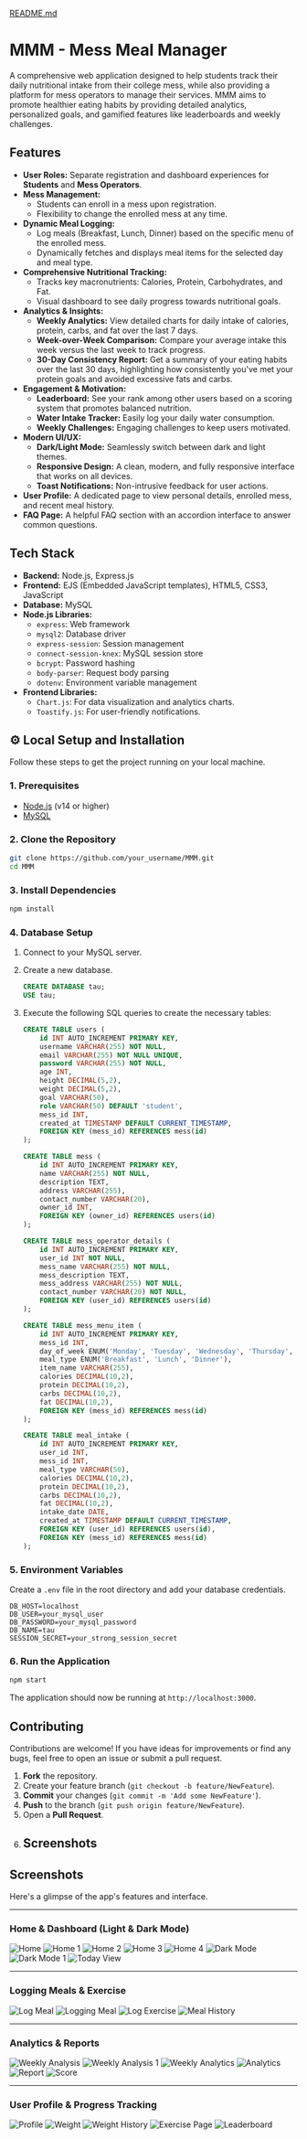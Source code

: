 [README.md](https://github.com/user-attachments/files/21336226/README.md)

# MMM - Mess Meal Manager

A comprehensive web application designed to help students track their daily nutritional intake from their college mess, while also providing a platform for mess operators to manage their services. MMM aims to promote healthier eating habits by providing detailed analytics, personalized goals, and gamified features like leaderboards and weekly challenges.

##  Features

- **User Roles:** Separate registration and dashboard experiences for **Students** and **Mess Operators**.
- **Mess Management:**
    - Students can enroll in a mess upon registration.
    - Flexibility to change the enrolled mess at any time.
- **Dynamic Meal Logging:**
    - Log meals (Breakfast, Lunch, Dinner) based on the specific menu of the enrolled mess.
    - Dynamically fetches and displays meal items for the selected day and meal type.
- **Comprehensive Nutritional Tracking:**
    - Tracks key macronutrients: Calories, Protein, Carbohydrates, and Fat.
    - Visual dashboard to see daily progress towards nutritional goals.
- **Analytics & Insights:**
    - **Weekly Analytics:** View detailed charts for daily intake of calories, protein, carbs, and fat over the last 7 days.
    - **Week-over-Week Comparison:** Compare your average intake this week versus the last week to track progress.
    - **30-Day Consistency Report:** Get a summary of your eating habits over the last 30 days, highlighting how consistently you've met your protein goals and avoided excessive fats and carbs.
- **Engagement & Motivation:**
    - **Leaderboard:** See your rank among other users based on a scoring system that promotes balanced nutrition.
    - **Water Intake Tracker:** Easily log your daily water consumption.
    - **Weekly Challenges:** Engaging challenges to keep users motivated.
- **Modern UI/UX:**
    - **Dark/Light Mode:** Seamlessly switch between dark and light themes.
    - **Responsive Design:** A clean, modern, and fully responsive interface that works on all devices.
    - **Toast Notifications:** Non-intrusive feedback for user actions.
- **User Profile:** A dedicated page to view personal details, enrolled mess, and recent meal history.
- **FAQ Page:** A helpful FAQ section with an accordion interface to answer common questions.

##  Tech Stack

- **Backend:** Node.js, Express.js
- **Frontend:** EJS (Embedded JavaScript templates), HTML5, CSS3, JavaScript
- **Database:** MySQL
- **Node.js Libraries:**
    - `express`: Web framework
    - `mysql2`: Database driver
    - `express-session`: Session management
    - `connect-session-knex`: MySQL session store
    - `bcrypt`: Password hashing
    - `body-parser`: Request body parsing
    - `dotenv`: Environment variable management
- **Frontend Libraries:**
    - `Chart.js`: For data visualization and analytics charts.
    - `Toastify.js`: For user-friendly notifications.

## ⚙️ Local Setup and Installation

Follow these steps to get the project running on your local machine.

### 1. Prerequisites
- [Node.js](https://nodejs.org/en/) (v14 or higher)
- [MySQL](https://www.mysql.com/downloads/)

### 2. Clone the Repository
```bash
git clone https://github.com/your_username/MMM.git
cd MMM
```

### 3. Install Dependencies
```bash
npm install
```

### 4. Database Setup

1.  Connect to your MySQL server.
2.  Create a new database.
    ```sql
    CREATE DATABASE tau;
    USE tau;
    ```
3.  Execute the following SQL queries to create the necessary tables:

    ```sql
    CREATE TABLE users (
        id INT AUTO_INCREMENT PRIMARY KEY,
        username VARCHAR(255) NOT NULL,
        email VARCHAR(255) NOT NULL UNIQUE,
        password VARCHAR(255) NOT NULL,
        age INT,
        height DECIMAL(5,2),
        weight DECIMAL(5,2),
        goal VARCHAR(50),
        role VARCHAR(50) DEFAULT 'student',
        mess_id INT,
        created_at TIMESTAMP DEFAULT CURRENT_TIMESTAMP,
        FOREIGN KEY (mess_id) REFERENCES mess(id)
    );

    CREATE TABLE mess (
        id INT AUTO_INCREMENT PRIMARY KEY,
        name VARCHAR(255) NOT NULL,
        description TEXT,
        address VARCHAR(255),
        contact_number VARCHAR(20),
        owner_id INT,
        FOREIGN KEY (owner_id) REFERENCES users(id)
    );

    CREATE TABLE mess_operator_details (
        id INT AUTO_INCREMENT PRIMARY KEY,
        user_id INT NOT NULL,
        mess_name VARCHAR(255) NOT NULL,
        mess_description TEXT,
        mess_address VARCHAR(255) NOT NULL,
        contact_number VARCHAR(20) NOT NULL,
        FOREIGN KEY (user_id) REFERENCES users(id)
    );

    CREATE TABLE mess_menu_item (
        id INT AUTO_INCREMENT PRIMARY KEY,
        mess_id INT,
        day_of_week ENUM('Monday', 'Tuesday', 'Wednesday', 'Thursday', 'Friday', 'Saturday', 'Sunday'),
        meal_type ENUM('Breakfast', 'Lunch', 'Dinner'),
        item_name VARCHAR(255),
        calories DECIMAL(10,2),
        protein DECIMAL(10,2),
        carbs DECIMAL(10,2),
        fat DECIMAL(10,2),
        FOREIGN KEY (mess_id) REFERENCES mess(id)
    );

    CREATE TABLE meal_intake (
        id INT AUTO_INCREMENT PRIMARY KEY,
        user_id INT,
        mess_id INT,
        meal_type VARCHAR(50),
        calories DECIMAL(10,2),
        protein DECIMAL(10,2),
        carbs DECIMAL(10,2),
        fat DECIMAL(10,2),
        intake_date DATE,
        created_at TIMESTAMP DEFAULT CURRENT_TIMESTAMP,
        FOREIGN KEY (user_id) REFERENCES users(id),
        FOREIGN KEY (mess_id) REFERENCES mess(id)
    );
    ```

### 5. Environment Variables
Create a `.env` file in the root directory and add your database credentials.

```env
DB_HOST=localhost
DB_USER=your_mysql_user
DB_PASSWORD=your_mysql_password
DB_NAME=tau
SESSION_SECRET=your_strong_session_secret
```

### 6. Run the Application
```bash
npm start
```
The application should now be running at `http://localhost:3000`.


##  Contributing

Contributions are welcome! If you have ideas for improvements or find any bugs, feel free to open an issue or submit a pull request.

1.  **Fork** the repository.
2.  Create your feature branch (`git checkout -b feature/NewFeature`).
3.  **Commit** your changes (`git commit -m 'Add some NewFeature'`).
4.  **Push** to the branch (`git push origin feature/NewFeature`).
5.  Open a **Pull Request**.
6.  ##  Screenshots

##  Screenshots

Here's a glimpse of the app's features and interface.

---

### Home & Dashboard (Light & Dark Mode)
![Home](./screenshots/home.png)
![Home 1](./screenshots/home1.png)
![Home 2](./screenshots/home2.png)
![Home 3](./screenshots/home3.png)
![Home 4](./screenshots/home4.png)
![Dark Mode](./screenshots/dark.png)
![Dark Mode 1](./screenshots/dark1.png)
![Today View](./screenshots/today.png)

---

### Logging Meals & Exercise
![Log Meal](./screenshots/log_meal.png)
![Logging Meal](./screenshots/logging%20meal.png)
![Log Exercise](./screenshots/log_exercise.png)
![Meal History](./screenshots/meal_history.png)

---

### Analytics & Reports
![Weekly Analysis](./screenshots/weekly_analysis.png)
![Weekly Analysis 1](./screenshots/weekly_analysis1.png)
![Weekly Analytics](./screenshots/weekly_analytics.png)
![Analytics](./screenshots/analytics3.png)
![Report](./screenshots/report.png)
![Score](./screenshots/score.png)

---

### User Profile & Progress Tracking
![Profile](./screenshots/profile.png)
![Weight](./screenshots/weight.png)
![Weight History](./screenshots/weight_history.png)
![Exercise Page](./screenshots/exercise.png)
![Leaderboard](./screenshots/leaderboard.png)
